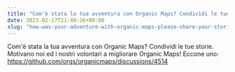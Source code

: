 ```yaml
---
title: "Com'è stata la tua avventura con Organic Maps? Condividi le tue storie. Motivano noi ed i nostri volontari a migliorare Organic Maps"
date: 2023-02-17T21:49:26+00:00
slug: "how-was-your-adventure-with-organic-maps-please-share-your-stories-they-motivate-us-and-our-contributors-to-improve-organic-maps"
---
```


Com'è stata la tua avventura con Organic Maps? Condividi le tue storie. Motivano noi ed i nostri volontari a migliorare Organic Maps! Eccone uno:
<https://github.com/orgs/organicmaps/discussions/4514>
